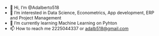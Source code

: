 - 👋 Hi, I’m @Adalberto518
- 👀 I’m interested in Data Science, Econometrics, App development, ERP and Project Management
- 🌱 I’m currently learning Machine Learning on Pyhton
- 📫 How to reach me 2225044337 or adalb518@gmail.com

<!---
Adalberto518/Adalberto518 is a ✨ special ✨ repository because its `README.md` (this file) appears on your GitHub profile.
You can click the Preview link to take a look at your changes.
--->
